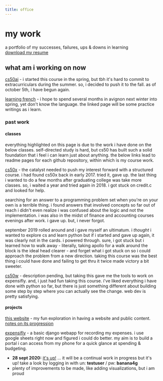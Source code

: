 ```yaml
---
title: office
---
```


# my work

a portfolio of my successes, failures, ups & downs in learning  
[download my resume](/assets/files/resume.pdf)  


## what am i working on now

[cs50ai](/cs50ai) - i started this course in the spring, but tbh it's hard to commit to extracurriculars during the summer. so, i decided to push it to the fall. as of october 5th, i have begun again.  


[learning french](french) - i hope to spend several months in avignon next winter into spring, yet don't know the language. the linked page will be some practice writings as i learn.  


### past work

#### classes
everything highlighted on this page is due to the work i have done on the below classes. self-directed study is hard, but cs50 has built such a solid foundation that i feel i can learn just about anything. the below links lead to readme pages for each github repository, within which is my course work.  


[cs50x](/cs50x) - the catalyst needed to push my interest forward with a structured course. i had found cs50x back in early 2017. tried it, gave up. the last thing i wanted to do a few months after graduating college was take more classes. so, i waited a year and tried again in 2018. i got stuck on credit.c and looked for help.  

searching for an answer to a programming problem set when you're on your own is a terrible thing. i found answers that involved concepts so far out of reach i didn't even realize i was confused about the logic and not the implementation. i was also in the midst of finance and accounting courses evenings after work. i gave up. but, i never forgot.  

september 2019 rolled around and i gave myself an ultimatum. i *thought* i wanted to explore cs and learn python but if i started and gave up again, it was clearly not in the cards. i powered through. sure, i got stuck but i learned how to walk away - literally, taking apollo for a walk around the block is the ideal head clearer - and forget what i got stuck on so i could approach the problem from a new direction. taking this course was the best thing i could have done and failing to get thru it twice made victory a bit sweeter.  


[cs50w](/cs50w) - description pending, but taking this gave me the tools to work on expensifly. and, i just had fun taking this course. i've liked everything i have done with python so far, but there is just something different about building some step by step where you can actually see the change. web dev is pretty satisfying.  


#### projects

[this website](/) - my fun exploration in having a website and public content. [notes on its progression](website)  


[expensifly](/expensifly) - a basic django webapp for recording my expenses. i use google sheets right now and figured i could do better. my aim is to build a portal i can access from my phone for a quick glance at spending & budgeting.  
  - **28 sept 2020:** [it's up!](https://expensifly.herokuapp.com) ... it will be a continual work in progress but it's up! take a look by logging in with un: **testuser** / pw: **banana4g**
  - plenty of improvements to be made, like adding visualizations, but i am proud  
